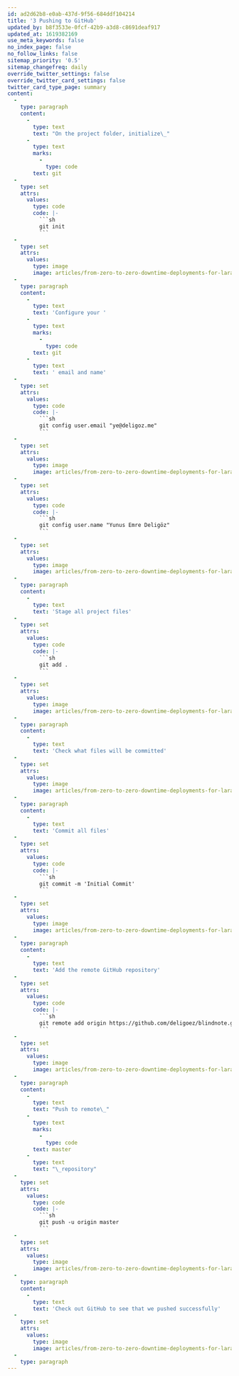 ```yaml
---
id: ad2d62b8-e0ab-437d-9f56-684ddf104214
title: '3 Pushing to GitHub'
updated_by: b8f3533e-0fcf-42b9-a3d8-c8691deaf917
updated_at: 1619382169
use_meta_keywords: false
no_index_page: false
no_follow_links: false
sitemap_priority: '0.5'
sitemap_changefreq: daily
override_twitter_settings: false
override_twitter_card_settings: false
twitter_card_type_page: summary
content:
  -
    type: paragraph
    content:
      -
        type: text
        text: "On the project folder, initialize\_"
      -
        type: text
        marks:
          -
            type: code
        text: git
  -
    type: set
    attrs:
      values:
        type: code
        code: |-
          ```sh
          git init
          ```
  -
    type: set
    attrs:
      values:
        type: image
        image: articles/from-zero-to-zero-downtime-deployments-for-laravel/3-pushing-to-github/3-pushing-to-github-1.png
  -
    type: paragraph
    content:
      -
        type: text
        text: 'Configure your '
      -
        type: text
        marks:
          -
            type: code
        text: git
      -
        type: text
        text: ' email and name'
  -
    type: set
    attrs:
      values:
        type: code
        code: |-
          ```sh
          git config user.email "ye@deligoz.me"
          ```
  -
    type: set
    attrs:
      values:
        type: image
        image: articles/from-zero-to-zero-downtime-deployments-for-laravel/3-pushing-to-github/3-pushing-to-github-2.png
  -
    type: set
    attrs:
      values:
        type: code
        code: |-
          ```sh
          git config user.name "Yunus Emre Deligöz"
          ```
  -
    type: set
    attrs:
      values:
        type: image
        image: articles/from-zero-to-zero-downtime-deployments-for-laravel/3-pushing-to-github/3-pushing-to-github-3.png
  -
    type: paragraph
    content:
      -
        type: text
        text: 'Stage all project files'
  -
    type: set
    attrs:
      values:
        type: code
        code: |-
          ```sh
          git add .
          ```
  -
    type: set
    attrs:
      values:
        type: image
        image: articles/from-zero-to-zero-downtime-deployments-for-laravel/3-pushing-to-github/3-pushing-to-github-4.png
  -
    type: paragraph
    content:
      -
        type: text
        text: 'Check what files will be committed'
  -
    type: set
    attrs:
      values:
        type: image
        image: articles/from-zero-to-zero-downtime-deployments-for-laravel/3-pushing-to-github/3-pushing-to-github-5.png
  -
    type: paragraph
    content:
      -
        type: text
        text: 'Commit all files'
  -
    type: set
    attrs:
      values:
        type: code
        code: |-
          ```sh
          git commit -m 'Initial Commit'
          ```
  -
    type: set
    attrs:
      values:
        type: image
        image: articles/from-zero-to-zero-downtime-deployments-for-laravel/3-pushing-to-github/3-pushing-to-github-6.png
  -
    type: paragraph
    content:
      -
        type: text
        text: 'Add the remote GitHub repository'
  -
    type: set
    attrs:
      values:
        type: code
        code: |-
          ```sh
          git remote add origin https://github.com/deligoez/blindnote.git
          ```
  -
    type: set
    attrs:
      values:
        type: image
        image: articles/from-zero-to-zero-downtime-deployments-for-laravel/3-pushing-to-github/3-pushing-to-github-7.png
  -
    type: paragraph
    content:
      -
        type: text
        text: "Push to remote\_"
      -
        type: text
        marks:
          -
            type: code
        text: master
      -
        type: text
        text: "\_repository"
  -
    type: set
    attrs:
      values:
        type: code
        code: |-
          ```sh
          git push -u origin master
          ```
  -
    type: set
    attrs:
      values:
        type: image
        image: articles/from-zero-to-zero-downtime-deployments-for-laravel/3-pushing-to-github/3-pushing-to-github-8.png
  -
    type: paragraph
    content:
      -
        type: text
        text: 'Check out GitHub to see that we pushed successfully'
  -
    type: set
    attrs:
      values:
        type: image
        image: articles/from-zero-to-zero-downtime-deployments-for-laravel/3-pushing-to-github/3-pushing-to-github-9.png
  -
    type: paragraph
---
```

